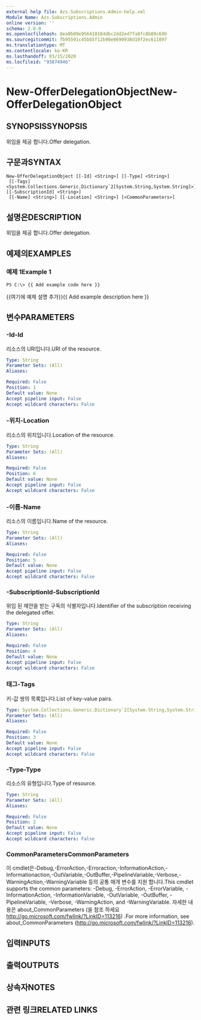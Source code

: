 ```yaml
---
external help file: Azs.Subscriptions.Admin-help.xml
Module Name: Azs.Subscriptions.Admin
online version: ''
schema: 2.0.0
ms.openlocfilehash: 8ea8b09e956410184dbc2dd2ed7fa8fc8b89c69b
ms.sourcegitcommit: fb95591c45bb5f12b98e0690938d18f2ec611897
ms.translationtype: MT
ms.contentlocale: ko-KR
ms.lasthandoff: 03/15/2020
ms.locfileid: "93874946"
---
```

# <span data-ttu-id="286be-101">New-OfferDelegationObject</span><span class="sxs-lookup"><span data-stu-id="286be-101">New-OfferDelegationObject</span></span>

## <span data-ttu-id="286be-102">SYNOPSIS</span><span class="sxs-lookup"><span data-stu-id="286be-102">SYNOPSIS</span></span>
<span data-ttu-id="286be-103">위임을 제공 합니다.</span><span class="sxs-lookup"><span data-stu-id="286be-103">Offer delegation.</span></span>

## <span data-ttu-id="286be-104">구문과</span><span class="sxs-lookup"><span data-stu-id="286be-104">SYNTAX</span></span>

```
New-OfferDelegationObject [[-Id] <String>] [[-Type] <String>]
 [[-Tags] <System.Collections.Generic.Dictionary`2[System.String,System.String]>] [[-SubscriptionId] <String>]
 [[-Name] <String>] [[-Location] <String>] [<CommonParameters>]
```

## <span data-ttu-id="286be-105">설명은</span><span class="sxs-lookup"><span data-stu-id="286be-105">DESCRIPTION</span></span>
<span data-ttu-id="286be-106">위임을 제공 합니다.</span><span class="sxs-lookup"><span data-stu-id="286be-106">Offer delegation.</span></span>

## <span data-ttu-id="286be-107">예제의</span><span class="sxs-lookup"><span data-stu-id="286be-107">EXAMPLES</span></span>

### <span data-ttu-id="286be-108">예제 1</span><span class="sxs-lookup"><span data-stu-id="286be-108">Example 1</span></span>
```
PS C:\> {{ Add example code here }}
```

<span data-ttu-id="286be-109">{{여기에 예제 설명 추가}}</span><span class="sxs-lookup"><span data-stu-id="286be-109">{{ Add example description here }}</span></span>

## <span data-ttu-id="286be-110">변수</span><span class="sxs-lookup"><span data-stu-id="286be-110">PARAMETERS</span></span>

### <span data-ttu-id="286be-111">-Id</span><span class="sxs-lookup"><span data-stu-id="286be-111">-Id</span></span>
<span data-ttu-id="286be-112">리소스의 URI입니다.</span><span class="sxs-lookup"><span data-stu-id="286be-112">URI of the resource.</span></span>

```yaml
Type: String
Parameter Sets: (All)
Aliases: 

Required: False
Position: 1
Default value: None
Accept pipeline input: False
Accept wildcard characters: False
```

### <span data-ttu-id="286be-113">-위치</span><span class="sxs-lookup"><span data-stu-id="286be-113">-Location</span></span>
<span data-ttu-id="286be-114">리소스의 위치입니다.</span><span class="sxs-lookup"><span data-stu-id="286be-114">Location of the resource.</span></span>

```yaml
Type: String
Parameter Sets: (All)
Aliases: 

Required: False
Position: 6
Default value: None
Accept pipeline input: False
Accept wildcard characters: False
```

### <span data-ttu-id="286be-115">-이름</span><span class="sxs-lookup"><span data-stu-id="286be-115">-Name</span></span>
<span data-ttu-id="286be-116">리소스의 이름입니다.</span><span class="sxs-lookup"><span data-stu-id="286be-116">Name of the resource.</span></span>

```yaml
Type: String
Parameter Sets: (All)
Aliases: 

Required: False
Position: 5
Default value: None
Accept pipeline input: False
Accept wildcard characters: False
```

### <span data-ttu-id="286be-117">-SubscriptionId</span><span class="sxs-lookup"><span data-stu-id="286be-117">-SubscriptionId</span></span>
<span data-ttu-id="286be-118">위임 된 제안을 받는 구독의 식별자입니다.</span><span class="sxs-lookup"><span data-stu-id="286be-118">Identifier of the subscription receiving the delegated offer.</span></span>

```yaml
Type: String
Parameter Sets: (All)
Aliases: 

Required: False
Position: 4
Default value: None
Accept pipeline input: False
Accept wildcard characters: False
```

### <span data-ttu-id="286be-119">태그</span><span class="sxs-lookup"><span data-stu-id="286be-119">-Tags</span></span>
<span data-ttu-id="286be-120">키-값 쌍의 목록입니다.</span><span class="sxs-lookup"><span data-stu-id="286be-120">List of key-value pairs.</span></span>

```yaml
Type: System.Collections.Generic.Dictionary`2[System.String,System.String]
Parameter Sets: (All)
Aliases: 

Required: False
Position: 3
Default value: None
Accept pipeline input: False
Accept wildcard characters: False
```

### <span data-ttu-id="286be-121">-Type</span><span class="sxs-lookup"><span data-stu-id="286be-121">-Type</span></span>
<span data-ttu-id="286be-122">리소스의 유형입니다.</span><span class="sxs-lookup"><span data-stu-id="286be-122">Type of resource.</span></span>

```yaml
Type: String
Parameter Sets: (All)
Aliases: 

Required: False
Position: 2
Default value: None
Accept pipeline input: False
Accept wildcard characters: False
```

### <span data-ttu-id="286be-123">CommonParameters</span><span class="sxs-lookup"><span data-stu-id="286be-123">CommonParameters</span></span>
<span data-ttu-id="286be-124">이 cmdlet은-Debug,-ErrorAction,-Erroraction,-InformationAction,-Informationaction,-OutVariable,-OutBuffer,-PipelineVariable,-Verbose,-WarningAction,-WarningVariable 등의 공통 매개 변수를 지원 합니다.</span><span class="sxs-lookup"><span data-stu-id="286be-124">This cmdlet supports the common parameters: -Debug, -ErrorAction, -ErrorVariable, -InformationAction, -InformationVariable, -OutVariable, -OutBuffer, -PipelineVariable, -Verbose, -WarningAction, and -WarningVariable.</span></span> <span data-ttu-id="286be-125">자세한 내용은 about_CommonParameters (을 참조 하세요 http://go.microsoft.com/fwlink/?LinkID=113216) .</span><span class="sxs-lookup"><span data-stu-id="286be-125">For more information, see about_CommonParameters (http://go.microsoft.com/fwlink/?LinkID=113216).</span></span>

## <span data-ttu-id="286be-126">입력</span><span class="sxs-lookup"><span data-stu-id="286be-126">INPUTS</span></span>

## <span data-ttu-id="286be-127">출력</span><span class="sxs-lookup"><span data-stu-id="286be-127">OUTPUTS</span></span>

## <span data-ttu-id="286be-128">상속자</span><span class="sxs-lookup"><span data-stu-id="286be-128">NOTES</span></span>

## <span data-ttu-id="286be-129">관련 링크</span><span class="sxs-lookup"><span data-stu-id="286be-129">RELATED LINKS</span></span>

